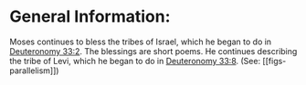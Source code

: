 # General Information:

Moses continues to bless the tribes of Israel, which he began to do in [Deuteronomy 33:2](../33/02.md). The blessings are short poems. He continues describing the tribe of Levi, which he began to do in [Deuteronomy 33:8](./08.md). (See: [[figs-parallelism]])
